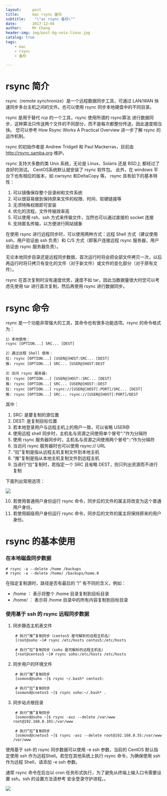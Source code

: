 ```yaml
---
layout:     post
title:     	mac rsync 备份
subtitle:    "\"ac rsync 备份\""
date:       2017-12-04
author:     Mr Chang
header-img: img/post-bg-unix-linux.jpg
catalog: true
tags:
    - mac
    - rsync
    - 备份

---
```



# rsync 简介


rsync（remote synchronize）是一个远程数据同步工具，可通过 LAN/WAN 快速同步多台主机之间的文件。也可以使用 rsync 同步本地硬盘中的不同目录。

rsync 是用于替代 rcp 的一个工具，rsync 使用所谓的 rsync算法 进行数据同步，这种算法只传送两个文件的不同部分，而不是每次都整份传送，因此速度相当快。 您可以参考 How Rsync Works A Practical Overview 进一步了解 rsync 的运作机制。

rsync 的初始作者是 Andrew Tridgell 和 Paul Mackerras，目前由 http://rsync.samba.org 维护。

rsync 支持大多数的类 Unix 系统，无论是 Linux、Solaris 还是 BSD上 都经过了良好的测试。 CentOS系统默认就安装了 rsync 软件包。 此外，在 windows 平台下也有相应的版本，如 cwrsync 和DeltaCopy 等。
rsync 具有如下的基本特性：

1. 可以镜像保存整个目录树和文件系统
2. 可以很容易做到保持原来文件的权限、时间、软硬链接等
3. 无须特殊权限即可安装
4. 优化的流程，文件传输效率高
5. 可以使用 rsh、ssh 方式来传输文件，当然也可以通过直接的 socket 连接
6. 支持匿名传输，以方便进行网站镜象


在使用 rsync 进行远程同步时，可以使用两种方式：远程 Shell 方式（建议使用 ssh，用户验证由 ssh 负责）和 C/S 方式（即客户连接远程 rsync 服务器，用户验证由 rsync 服务器负责）。

无论本地同步目录还是远程同步数据，首次运行时将会把全部文件拷贝一次，以后再运行时将只拷贝有变化的文件（对于新文件）或文件的变化部分（对于原有文件）。

rsync 在首次复制时没有速度优势，速度不如 tar，因此当数据量很大时您可以考虑先使用 tar 进行首次复制，然后再使用 rsync 进行数据同步。


# rsync 命令

rsync 是一个功能非常强大的工具，其命令也有很多功能选项。rsync 的命令格式为：


	1）本地使用：
	rsync [OPTION...] SRC... [DEST]
	
	2）通过远程 Shell 使用：
	拉: rsync [OPTION...] [USER@]HOST:SRC... [DEST]
	推: rsync [OPTION...] SRC... [USER@]HOST:DEST
	
	3）访问 rsync 服务器:
	拉: rsync [OPTION...] [USER@]HOST::SRC... [DEST]
	推: rsync [OPTION...] SRC... [USER@]HOST::DEST
	拉: rsync [OPTION...] rsync://[USER@]HOST[:PORT]/SRC... [DEST]
	推: rsync [OPTION...] SRC... rsync://[USER@]HOST[:PORT]/DEST
	

其中：

1. SRC: 是要复制的源位置
2. DEST: 是复制目标位置
3. 若本地登录用户与远程主机上的用户一致，可以省略 USER@
4. 使用远程 shell 同步时，主机名与资源之间使用单个冒号“:”作为分隔符
5. 使用 rsync 服务器同步时，主机名与资源之间使用两个冒号“::”作为分隔符
6. 当访问 rsync 服务器时也可以使用 rsync:// URL
7. “拉”复制是指从远程主机复制文件到本地主机
8. “推”复制是指从本地主机复制文件到远程主机
9. 当进行“拉”复制时，若指定一个 SRC 且省略 DEST，则只列出资源而不进行复制

下面列出常用选项：

![](https://cdn-blog.oss-cn-beijing.aliyuncs.com/17-12-15/68782856.jpg)

10. 若使用普通用户身份运行 rsync 命令，同步后的文件的属主将改变为这个普通用户身份。
11. 若使用超级用户身份运行 rsync 命令，同步后的文件的属主将保持原来的用户身份。


# rsync 的基本使用

### 在本地磁盘同步数据

	# rsync -a --delete /home /backups
	# rsync -a --delete /home/ /backups/home.0
	
在指定复制源时，路径是否有最后的 “/” 有不同的含义，例如：

* /home ： 表示将整个 /home 目录复制到目标目录
* /home/ ： 表示将 /home 目录中的所有内容复制到目标目录


### 使用基于 ssh 的 rsync 远程同步数据

1. 同步静态主机表文件

		# 执行“推”复制同步（centos5 是可解析的远程主机名）
		[root@soho ~]# rsync /etc/hosts centos5:/etc/hosts
		
		# 执行“拉”复制同步（soho 是可解析的远程主机名）
		[root@centos5 ~]# rsync soho:/etc/hosts /etc/hosts
		
2. 同步用户的环境文件

		# 执行“推”复制同步
		[osmond@soho ~]$ rsync ~/.bash* centos5:
		
		# 执行“拉”复制同步
		[osmond@cnetos5 ~]$ rsync soho:~/.bash* .
		
3. 同步站点根目录

		# 执行“推”复制同步
		[osmond@soho ~]$ rsync -avz --delete /var/www root@192.168.0.101:/var/www
		
		# 执行“拉”复制同步
		[osmond@cnetos5 ~]$ rsync -avz --delete root@192.168.0.55:/var/www /var/www


使用基于 ssh 的 rsync 同步数据可以使用 -e ssh 参数，当前的 CentOS 默认指定使用 ssh 作为远程Shell。若您在其他系统上执行 rsync 命令，为确保使用 ssh 作为远程 Shell，请添加 -e ssh 参数。

通常 rsync 命令在后台以 cron 任务形式执行，为了避免从终端上输入口令需要设置 ssh。ssh 的设置方法请参考 安全登录守护进程。。

![](https://cdn-blog.oss-cn-beijing.aliyuncs.com/17-12-15/47871147.jpg)

